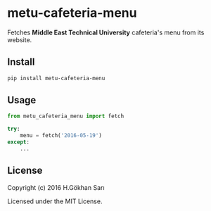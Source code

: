 # metu-cafeteria-menu

Fetches **Middle East Technical University** cafeteria's menu from its website.

## Install

```sh
pip install metu-cafeteria-menu
```

## Usage

```py
from metu_cafeteria_menu import fetch

try:
    menu = fetch('2016-05-19')
except:
    ...
```

## License

Copyright (c) 2016 H.Gökhan Sarı

Licensed under the MIT License.